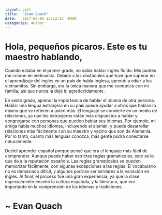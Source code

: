 ```yaml
---
layout: post
title:  "Evan Quach"
date:   2017-06-05 13:12:32 -0400
categories: Author
---
```

# Hola, pequeños pícaros. Este es tu maestro hablando, 

Cuando estaba en el primer grado, no sabía hablar inglés fluido. Mis padres me criaron en vietnamita. Debido a los obstáculos que tuve que superar en el aprendizaje del inglés en un país de habla inglesa, aprendí a odiar a los vietnamitas. Sin embargo, era la única manera que me comunice con mi familia, así que nunca la dejé ir, agradecidamente.

En sexto grado, aprendí la importancia de hablar el idioma de otra persona. Hablar una lengua extranjera en su país puede ayudar a otros que hablan lo mismo que se refieren a usted más. El lenguaje se convierte en un medio de relaciones, ya que los extranjeros están más dispuestos a hablar y congregarse con personas que pueden hablar sus idiomas. Por ejemplo, mi amiga habla muchos idiomas, incluyendo el alemán, y puede desarrollar relaciones más fácilmente con su maestro y vecino que son de Alemania. Por lo tanto, cuanto más lenguas conozca, más gente podrá conectarse naturalmente.

Decidí aprender español porque pensé que era el lenguaje más fácil de comprender. Aunque puede haber estrictas reglas gramaticales, esto es lo que da a la reputación española. Las reglas gramaticales se pueden memorizar fácilmente, con algunas excepciones a las reglas. El vocabulario no es demasiado difícil, y algunos podrían ser similares a la variación en inglés. Al final, el proceso fue una gran experiencia, ya que la clase especialmente enseñó la cultura española, y la literatura, que era importante en la comprensión de los idiomas y tradiciones.

# ~ Evan Quach
